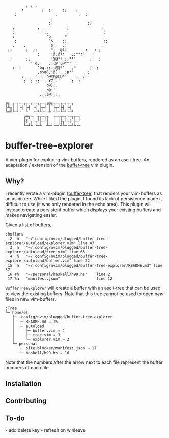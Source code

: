 ```
         ; ; ;
       ;        ;  ;     ;;    ;
    ;                 ;         ;  ;
                    ;
                   ;                ;;
   ;          ;            ;              ;
   ;            ';,        ;               ;
   ;              'b      *
    ;              '$    ;;                ;;
   ;    ;           $:   ;:               ;
 ;;      ;  ;;      *;  @):        ;   ; ;
              ;     :@,@):   ,;**:'   ;
  ;      ;,         :@@*: ;;**'      ;   ;
           ';o;    ;:(@';@*"'  ;
   ;  ;       'bq,;;:,@@*'   ,*      ;  ;
              ,p$q8,:@)'  ;p*'      ;
       ;     '  ; '@@Pp@@*'    ;  ;
        ;  ; ;;    Y7'.'     ;  ;
                  :@):.
                 .:@:'.
               .::(@:::.

╔╗ ┬ ┬┌─┐┌─┐┌─┐┬─┐╔╦╗┬─┐┌─┐┌─┐
╠╩╗│ │├┤ ├┤ ├┤ ├┬┘ ║ ├┬┘├┤ ├┤
╚═╝└─┘└  └  └─┘┴└─ ╩ ┴└─└─┘└─┘
        ╔═╗─┐ ┬┌─┐┬  ┌─┐┬─┐┌─┐┬─┐
        ║╣ ┌┴┬┘├─┘│  │ │├┬┘├┤ ├┬┘
        ╚═╝┴ └─┴  ┴─┘└─┘┴└─└─┘┴└─
```

<h1>buffer-tree-explorer</h1>

A vim-plugin for exploring vim-buffers, rendered as an ascii-tree. An adaptation / extension of the <a href='https://github.com/el-iot/buffer-tree'>buffer-tree</a> vim plugin.

<h2>Why?</h2>
I recently wrote a vim-plugin (<a href='https://github.com/el-iot/buffer-tree'>buffer-tree</a>) that renders your vim-buffers as an ascii tree. While I liked the plugin, I found its lack of persistence made it difficult to use (it was only rendered in the echo area). This plugin will instead create a persistent buffer which displays your existing buffers and makes navigating easier.

Given a list of buffers,
```
:buffers
  2  h   "~/.config/nvim/plugged/buffer-tree-explorer/autoload/explorer.vim" line 47
  3  h   "~/.config/nvim/plugged/buffer-tree-explorer/autoload/tree.vim" line 65
  4  h   "~/.config/nvim/plugged/buffer-tree-explorer/autoload/buffer.vim" line 22
 15  h   "~/.config/nvim/plugged/buffer-tree-explorer/README.md" line 57
 16 #h   "~/personal/haskell/h99.hs"    line 2
 17 %a   "manifest.json"                line 12
```

<code>BufferTreeExplorer</code> will create a buffer with an ascii-tree that can be used to view the existing buffers. Note that this tree cannot be used to open *new* files in new vim-buffers.

```
:Tree
└─ home/el
   ├─ .config/nvim/plugged/buffer-tree-explorer
   │  ├─ README.md ⇒ 15
   │  └─ autoload
   │     ├─ buffer.vim ⇒ 4
   │     ├─ tree.vim ⇒ 3
   │     └─ explorer.vim ⇒ 2
   └─ personal
      ├─ site-blocker/manifest.json ⇒ 17
      └─ haskell/h99.hs ⇒ 16
```

Note that the numbers after the arrow next to each file represent the buffer numbers of each file.

<h2>Installation</h2>
<h2>Contributing</h2>
<h2>To-do</h2>
- add delete key
- refresh on winleave
